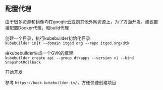 ## 配置代理

由于很多资源和镜像均在google云或则其他外网资源上，为了方面开发，建议直接配置Docker代理，和build代理  

创建一个目录，执行kubebuilder初始化目录  
`kubebuilder init --domain itgod.org --repo itgod.org/dtk `  

由kubebuilder生成一个GVK的框架  
`kubebuilder create api --group dtkapps --version v1 --kind SnapshotRollback`

开始开发

参考 `https://book.kubebuilder.io/`，方便快速创建项目